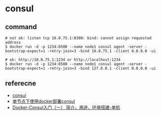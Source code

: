 # consul

## command

```
# not ok: listen tcp 10.0.75.1:8300: bind: cannot assign requested address
$ docker run -d -p 1234:8500 --name node1 consul agent -server -bootstrap-expect=1 -retry-join=3 -bind 10.0.75.1 -client 0.0.0.0 -ui
```

```
# ok: http://10.0.75.1:1234 or http://localhost:1234
$ docker run -d -p 1234:8500 --name node1 consul agent -server -bootstrap-expect=1 -retry-join=3 -bind 127.0.0.1 -client 0.0.0.0 -ui
```

## referecne

- [consul](https://hub.docker.com/_/consul)
- [单节点下使用docker部署consul](https://www.cnblogs.com/magic-chenyang/p/7975677.html)
- [Docker-Consul入门（一） 简介，用途，环境搭建-单机](https://blog.csdn.net/yinwaner/article/details/80762757)